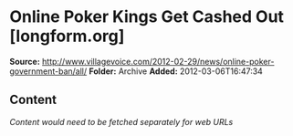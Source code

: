 # Online Poker Kings Get Cashed Out    [longform.org]

**Source:** http://www.villagevoice.com/2012-02-29/news/online-poker-government-ban/all/
**Folder:** Archive
**Added:** 2012-03-06T16:47:34




## Content
*Content would need to be fetched separately for web URLs*
